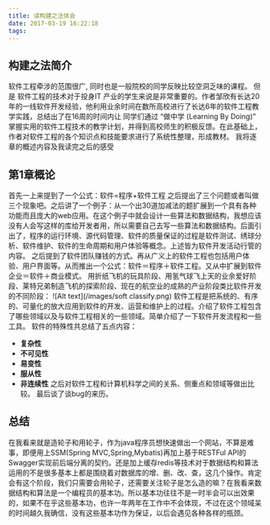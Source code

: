 ```yaml
---
title: 读构建之法体会
date: 2017-03-19 16:22:18
tags:
---
```

## 构建之法简介
  软件工程牵涉的范围很广, 同时也是一般院校的同学反映比较空洞乏味的课程。 但是 软件工程的技术对于投身IT 产业的学生来说是非常重要的。作者邹欣有长达20年的一线软件开发经验，他利用业余时间在数所高校进行了长达6年的软件工程教学实践，总结出了在16周的时间内让 同学们通过 “做中学 (Learning By Doing)” 掌握实用的软件工程技术的教学计划，并得到高校师生的积极反馈。在此基础上，作者对软件工程的各个知识点和技能要求进行了系统性整理，形成教材。
  我将逐章的概述内容及我读完之后的感受
## 第1章概论
首先一上来提到了一个公式：软件=程序+软件工程
之后提出了三个问题或者叫做三个现象吧。之后讲了一个例子：从一个出30道加减法的题扩展到一个具有各种功能而且庞大的web应用。在这个例子中就会设计一些算法和数据结构，我想应该没有人会写这样的库给开发者用，所以需要自己去写一些算法和数据结构。后面引出了，程序的运行环境、源代码管理、软件的质量保证的过程是软件测试、绣球分析、软件维护、软件的生命周期和用户体验等概念。上述皆为软件开发活动行管的内容。
之后提到了软件团队赚钱的方式。再从广义上的软件工程也包括用户体验、用户界面等。从而推出一个公式：软件＝程序＋软件工程。又从中扩展到软件企业＝软件＋商业模式。
用折纸飞机的玩具阶段、用氢气球飞上天的业余爱好阶段、莱特兄弟制造飞机的探索阶段、现在的航空业的成熟的产业阶段类比软件开发的不同阶段：
![Alt text](/images/soft classify.png)
软件工程是把系统的、有序的、可量化的放大应用到软件的开发、运营和维护上的过程。介绍了软件工程包含了哪些领域以及与软件工程相关的一些领域。简单介绍了一下软件开发流程和一些工具。
软件的特殊性共总结了五点内容：
- **复杂性**
- **不可见性**
- **易变性**
- **服从性**
- **非连续性**
之后对软件工程和计算机科学之间的关系、侧重点和领域等做出比较。
最后谈了谈bug的来历。

## 总结
在我看来就是造轮子和用轮子，作为java程序员想快速做出一个网站，不算是难事，即便用上SSM(Spring MVC,Spring,Mybatis)再加上基于RESTFul API的Swagger实现前后端分离的契约。还是加上缓存redis等技术对于数据结构和算法运用的不是很多基本上都是围绕着对数据库的增、删、改、查，这几个操作。肯定会有这个阶段，我们只需要会用轮子，还需要关注轮子是怎么造的嘛？在我看来数据结构和算法是一个编程员的基本功。所以基本功往往不是一时半会可以出效果的，如果不在乎这些基本功，也许一年两年在工作中不会体现，不过在这个领域呆的时间越久我确信，没有这些基本功作为保证，以后会遇见各种各样的瓶颈。

